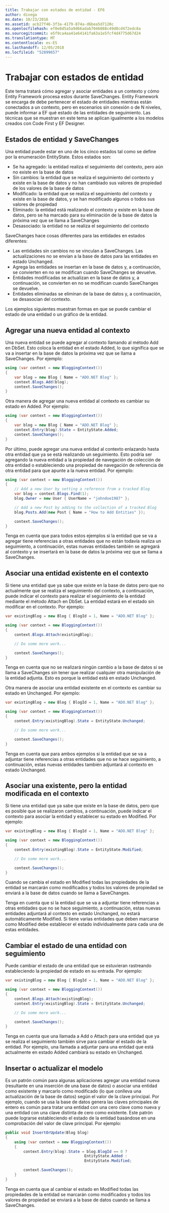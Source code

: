 ```yaml
---
title: Trabajar con estados de entidad - EF6
author: divega
ms.date: 10/23/2016
ms.assetid: acb27f46-3f3a-4179-874a-d6bea5d7120c
ms.openlocfilehash: ef0e8d5a5a9d66adab7046088c49d8cd472edc8a
ms.sourcegitcommit: e5f9ca4aa41e64141fa63a1e5fcf4d4775d67d24
ms.translationtype: MT
ms.contentlocale: es-ES
ms.lasthandoff: 12/05/2018
ms.locfileid: "52899657"
---
```

# <a name="working-with-entity-states"></a>Trabajar con estados de entidad
Este tema tratará cómo agregar y asociar entidades a un contexto y cómo Entity Framework procesa estos durante SaveChanges.
Entity Framework se encarga de debe pertenecer el estado de entidades mientras están conectados a un contexto, pero en escenarios sin conexión o de N niveles, puede informar a EF qué estado de las entidades de seguimiento.
Las técnicas que se muestran en este tema se aplican igualmente a los modelos creados con Code First y EF Designer.  

## <a name="entity-states-and-savechanges"></a>Estados de entidad y SaveChanges

Una entidad puede estar en uno de los cinco estados tal como se define por la enumeración EntityState. Estos estados son:  

- Se ha agregado: la entidad realiza el seguimiento del contexto, pero aún no existe en la base de datos  
- Sin cambios: la entidad que se realiza el seguimiento del contexto y existe en la base de datos y no han cambiado sus valores de propiedad de los valores de la base de datos  
- Modificado: la entidad que se realiza el seguimiento del contexto y existe en la base de datos, y se han modificado algunos o todos sus valores de propiedad  
- Eliminado: la entidad está realizando el contexto y existe en la base de datos, pero se ha marcado para su eliminación de la base de datos la próxima vez que se llama a SaveChanges  
- Desasociado: la entidad no se realiza el seguimiento del contexto  

SaveChanges hace cosas diferentes para las entidades en estados diferentes:  

- Las entidades sin cambios no se vinculan a SaveChanges. Las actualizaciones no se envían a la base de datos para las entidades en estado Unchanged.  
- Agrega las entidades se insertan en la base de datos y, a continuación, se convierten en no se modifican cuando SaveChanges se devuelve.  
- Entidades modificadas se actualizan en la base de datos y, a continuación, se convierten en no se modifican cuando SaveChanges se devuelve.  
- Entidades eliminadas se eliminan de la base de datos y, a continuación, se desasocian del contexto.  

Los ejemplos siguientes muestran formas en que se puede cambiar el estado de una entidad o un gráfico de la entidad.  

## <a name="adding-a-new-entity-to-the-context"></a>Agregar una nueva entidad al contexto  

Una nueva entidad se puede agregar al contexto llamando al método Add en DbSet.
Esto coloca la entidad en el estado Added, lo que significa que se va a insertar en la base de datos la próxima vez que se llama a SaveChanges.
Por ejemplo:  

``` csharp
using (var context = new BloggingContext())
{
    var blog = new Blog { Name = "ADO.NET Blog" };
    context.Blogs.Add(blog);
    context.SaveChanges();
}
```  

Otra manera de agregar una nueva entidad al contexto es cambiar su estado en Added. Por ejemplo:  

``` csharp
using (var context = new BloggingContext())
{
    var blog = new Blog { Name = "ADO.NET Blog" };
    context.Entry(blog).State = EntityState.Added;
    context.SaveChanges();
}
```  

Por último, puede agregar una nueva entidad al contexto enlazando hasta otra entidad que ya se está realizando un seguimiento.
Esto podría ser agregando la nueva entidad a la propiedad de navegación de colección de otra entidad o estableciendo una propiedad de navegación de referencia de otra entidad para que apunte a la nueva entidad. Por ejemplo:  

``` csharp
using (var context = new BloggingContext())
{
    // Add a new User by setting a reference from a tracked Blog
    var blog = context.Blogs.Find(1);
    blog.Owner = new User { UserName = "johndoe1987" };

    // Add a new Post by adding to the collection of a tracked Blog
    blog.Posts.Add(new Post { Name = "How to Add Entities" });

    context.SaveChanges();
}
```  

Tenga en cuenta que para todos estos ejemplos si la entidad que se va a agregar tiene referencias a otras entidades que no están todavía realiza un seguimiento, a continuación, estas nuevas entidades también se agregará al contexto y se insertará en la base de datos la próxima vez que se llama a SaveChanges.  

## <a name="attaching-an-existing-entity-to-the-context"></a>Asociar una entidad existente en el contexto  

Si tiene una entidad que ya sabe que existe en la base de datos pero que no actualmente que se realiza el seguimiento del contexto, a continuación, puede indicar el contexto para realizar el seguimiento de la entidad mediante el método Attach en DbSet. La entidad estará en el estado sin modificar en el contexto. Por ejemplo:  

``` csharp
var existingBlog = new Blog { BlogId = 1, Name = "ADO.NET Blog" };

using (var context = new BloggingContext())
{
    context.Blogs.Attach(existingBlog);

    // Do some more work...  

    context.SaveChanges();
}
```  

Tenga en cuenta que no se realizará ningún cambio a la base de datos si se llama a SaveChanges sin tener que realizar cualquier otra manipulación de la entidad adjunta. Esto es porque la entidad está en estado Unchanged.  

Otra manera de asociar una entidad existente en el contexto es cambiar su estado en Unchanged. Por ejemplo:  

``` csharp
var existingBlog = new Blog { BlogId = 1, Name = "ADO.NET Blog" };

using (var context = new BloggingContext())
{
    context.Entry(existingBlog).State = EntityState.Unchanged;

    // Do some more work...  

    context.SaveChanges();
}
```  

Tenga en cuenta que para ambos ejemplos si la entidad que se va a adjuntar tiene referencias a otras entidades que no se hace seguimiento, a continuación, estas nuevas entidades también adjuntará al contexto en estado Unchanged.  

## <a name="attaching-an-existing-but-modified-entity-to-the-context"></a>Asociar una existente, pero la entidad modificada en el contexto  

Si tiene una entidad que ya sabe que existe en la base de datos, pero que es posible que se realizaron cambios, a continuación, puede indicar el contexto para asociar la entidad y establecer su estado en Modified.
Por ejemplo:  

``` csharp
var existingBlog = new Blog { BlogId = 1, Name = "ADO.NET Blog" };

using (var context = new BloggingContext())
{
    context.Entry(existingBlog).State = EntityState.Modified;

    // Do some more work...  

    context.SaveChanges();
}
```  

Cuando se cambia el estado en Modified todas las propiedades de la entidad se marcarán como modificados y todos los valores de propiedad se enviará a la base de datos cuando se llama a SaveChanges.  

Tenga en cuenta que si la entidad que se va a adjuntar tiene referencias a otras entidades que no se hace seguimiento, a continuación, estas nuevas entidades adjuntará al contexto en estado Unchanged, no estará automáticamente Modified.
Si tiene varias entidades que deben marcarse como Modified debe establecer el estado individualmente para cada una de estas entidades.  

## <a name="changing-the-state-of-a-tracked-entity"></a>Cambiar el estado de una entidad con seguimiento  

Puede cambiar el estado de una entidad que se estuvieran rastreando estableciendo la propiedad de estado en su entrada. Por ejemplo:  

``` csharp
var existingBlog = new Blog { BlogId = 1, Name = "ADO.NET Blog" };

using (var context = new BloggingContext())
{
    context.Blogs.Attach(existingBlog);
    context.Entry(existingBlog).State = EntityState.Unchanged;

    // Do some more work...  

    context.SaveChanges();
}
```  

Tenga en cuenta que una llamada a Add o Attach para una entidad que ya se realiza el seguimiento también sirve para cambiar el estado de la entidad. Por ejemplo, una llamada a adjuntar para una entidad que está actualmente en estado Added cambiará su estado en Unchanged.  

## <a name="insert-or-update-pattern"></a>Insertar o actualizar el modelo  

Es un patrón común para algunas aplicaciones agregar una entidad nueva (resultante en una inserción de una base de datos) o asociar una entidad como existente y marcarlo como modificado (lo que conlleva una actualización de la base de datos) según el valor de la clave principal.
Por ejemplo, cuando se usa la base de datos genera las claves principales de entero es común para tratar una entidad con una cero clave como nueva y una entidad con una clave distinta de cero como existente.
Este patrón puede lograrse estableciendo el estado de la entidad basándose en una comprobación del valor de clave principal. Por ejemplo:  

``` csharp
public void InsertOrUpdate(Blog blog)
{
    using (var context = new BloggingContext())
    {
        context.Entry(blog).State = blog.BlogId == 0 ?
                                   EntityState.Added :
                                   EntityState.Modified;

        context.SaveChanges();
    }
}
```  

Tenga en cuenta que al cambiar el estado en Modified todas las propiedades de la entidad se marcarán como modificados y todos los valores de propiedad se enviará a la base de datos cuando se llama a SaveChanges.  
